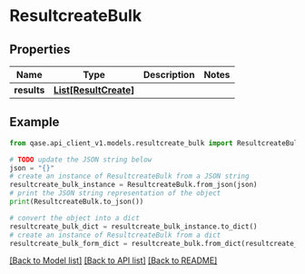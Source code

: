 # ResultcreateBulk


## Properties

Name | Type | Description | Notes
------------ | ------------- | ------------- | -------------
**results** | [**List[ResultCreate]**](ResultCreate.md) |  | 

## Example

```python
from qase.api_client_v1.models.resultcreate_bulk import ResultcreateBulk

# TODO update the JSON string below
json = "{}"
# create an instance of ResultcreateBulk from a JSON string
resultcreate_bulk_instance = ResultcreateBulk.from_json(json)
# print the JSON string representation of the object
print(ResultcreateBulk.to_json())

# convert the object into a dict
resultcreate_bulk_dict = resultcreate_bulk_instance.to_dict()
# create an instance of ResultcreateBulk from a dict
resultcreate_bulk_form_dict = resultcreate_bulk.from_dict(resultcreate_bulk_dict)
```
[[Back to Model list]](../README.md#documentation-for-models) [[Back to API list]](../README.md#documentation-for-api-endpoints) [[Back to README]](../README.md)


